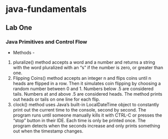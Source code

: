 # java-fundamentals

 ## Lab One
 
 ### Java Primitives and Control Flow

- Methods -

1. pluralize() method accepts a word and a number and returns a string with the word pluralized with an “s” if the number is zero, or greater than one.
2. Flipping Coins() method accepts an integer n and flips coins until n heads are flipped in a row. Then it simulates coin flipping by choosing a random number between 0 and 1. Numbers below .5 are considered tails. Numbers at and above .5 are considered heads. The method prints out heads or tails on one line for each flip.
3. clock() method uses Java’s built-in LocalDateTime object to constantly print out the current time to the console, second by second. The program runs until someone manually kills it with CTRL-C or presses the “stop” button in their IDE. Each time is only be printed once. The program detects when the seconds increase and only prints something out when the timestamp changes.
